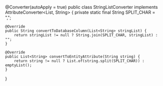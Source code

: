 @Converter(autoApply = true)
public class StringListConverter implements AttributeConverter<List<String>, String> {
    private static final String SPLIT_CHAR = ",";

    @Override
    public String convertToDatabaseColumn(List<String> stringList) {
        return stringList != null ? String.join(SPLIT_CHAR, stringList) : "";
    }

    @Override
    public List<String> convertToEntityAttribute(String string) {
        return string != null ? List.of(string.split(SPLIT_CHAR)) : emptyList();
    }
}

